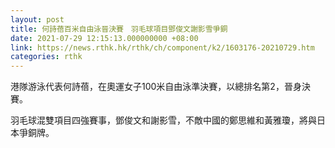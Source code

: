 ```yaml
---
layout: post
title: 何詩蓓百米自由泳晉決賽　羽毛球項目鄧俊文謝影雪爭銅
date: 2021-07-29 12:15:13.000000000 +08:00
link: https://news.rthk.hk/rthk/ch/component/k2/1603176-20210729.htm
categories: rthk
---
```


港隊游泳代表何詩蓓，在奧運女子100米自由泳準決賽，以總排名第2，晉身決賽。

羽毛球混雙項目四強賽事，鄧俊文和謝影雪，不敵中國的鄭思維和黃雅瓊，將與日本爭銅牌。
